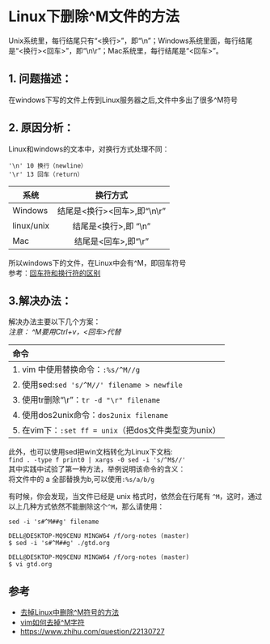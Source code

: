 

Linux下删除^M文件的方法
===============


Unix系统里，每行结尾只有“<换行>”，即“\\n”；Windows系统里面，每行结尾是“<换行><回车>”，即“\\n\\r”；Mac系统里，每行结尾是“<回车>”。

## 1\. 问题描述：

在windows下写的文件上传到Linux服务器之后,文件中多出了很多^M符号

## 2\. 原因分析：

Linux和windows的文本中，对换行方式处理不同：

    '\n' 10 换行（newline）
    '\r' 13 回车（return）
    
| 系统   |     换行方式     | 
|----------|:-------------:|
| Windows | 结尾是<换行><回车>,即“\\n\\r”| 
|linux/unix |  结尾是<换行>,即 “\\n” | 
| Mac      |     结尾是<回车>,即“\\r”   |      
 
所以windows下的文件，在Linux中会有^M，即回车符号  
参考：[回车符和换行符的区别](https://link.jianshu.com?t=http://dadoneo.iteye.com/blog/984725)

## 3.解决办法：

解决办法主要以下几个方案：  
_注意： ^M要用Ctrl+v，<回车>代替_


| 命令   |      
|:-------------|
|1\. vim 中使用替换命令：`:%s/^M//g` | 
|2\. 使用sed:`sed 's/^M//' filename > newfile` | 
|3\. 使用tr删除“\\r”：`tr -d "\r" filename` | 
|4\. 使用dos2unix命令：`dos2unix filename` | 
|5\. 在vim下：`:set ff = unix`（把dos文件类型变为unix）| 


此外，也可以使用sed把win文档转化为Linux下文档:  
`find . -type f print0 | xargs -0 sed -i 's/^M$//'`  
其中实践中试验了第一种方法，举例说明该命令的含义：  
将文件中的 a 全部替换为b,可以使用`:%s/a/b/g`  


有时候，你会发现，当文件已经是 unix 格式时，依然会在行尾有 `^M`，这时，通过 以上几种方式依然不能删除这个`^M`，那么请使用：

`sed -i 's#^M##g' filename`

```
DELL@DESKTOP-MQ9CENU MINGW64 /f/org-notes (master)
$ sed -i 's#^M##g' ./gtd.org

DELL@DESKTOP-MQ9CENU MINGW64 /f/org-notes (master)
$ vi gtd.org
```

## 参考  
- [去掉Linux中删除^M符号的方法](https://link.jianshu.com?t=http://mrcelite.blog.51cto.com/2977858/745576)  
- [vim如何去掉^M字符](https://link.jianshu.com?t=https://www.zhihu.com/question/22130727)
- https://www.zhihu.com/question/22130727

